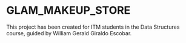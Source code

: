 # GLAM_MAKEUP_STORE
This project has been created for ITM students in the Data Structures course, guided by William Gerald Giraldo Escobar.
